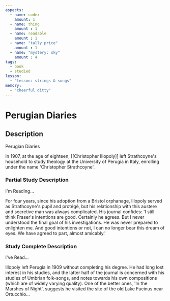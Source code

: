 ```yaml
---
aspects: 
  - name: codex
    amount: 1
  - name: thing
    amount : 1
  - name: readable
    amount : 1
  - name: "tally price"
    amount : 1
  - name: "mystery: sky"
    amount : 4
tags:
  - book
  - studied
lesson:
  - "lesson: strings & songs"
memory:
  - "cheerful ditty"
---
```


# Perugian Diaries

## Description
Perugian Diaries

In 1907, at the age of eighteen, [[Christopher Illopoly]] left Strathcoyne's household to study theology at the University of Perugia in Italy, enrolling under the name 'Christopher Strathcoyne'.
### Partial Study Description
I'm Reading...

For four years, since his adoption from a Bristol orphanage, Illopoly served as Strathcoyne's pupil and protégé, but his relationship with this austere and secretive man was always complicated. His journal confides: 'I still think Fraser's intentions are good. Certainly he agrees. But I never understood the final goal of his investigations. He was never prepared to enlighten me. And good intentions or not, I can no longer bear this dream of eyes. We have agreed to part, almost amicably.'
### Study Complete Description
I've Read...

Illopoly left Perugia in 1909 without completing his degree. He had long lost interest in his studies, and the latter half of the journal is concerned with his studies of Umbrian folk-songs, and notes towards his own compositions (which are of widely varying quality). One of the better ones, 'In the Marshes of Night', suggests he visited the site of the old Lake Fucinus near Ortucchio…